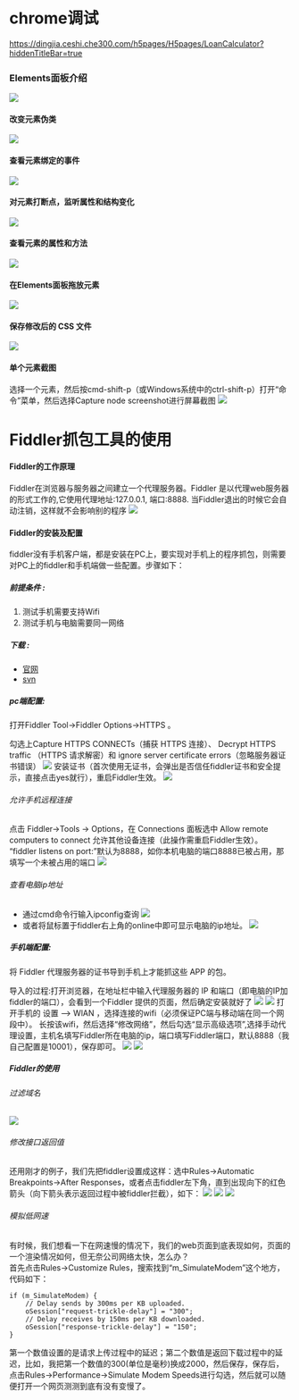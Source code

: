 # chrome调试
<https://dingjia.ceshi.che300.com/h5pages/H5pages/LoanCalculator?hiddenTitleBar=true>
### Elements面板介绍
![](https://assets.che300.com/feimg/easymock/2020-12-08/45e9446df34f440c753825a24b758d9b.png)
#### 改变元素伪类
![](https://assets.che300.com/feimg/easymock/2020-12-08/42f3fde93d42fd8c80f709e3175ee6f7.gif)
#### 查看元素绑定的事件
![](https://assets.che300.com/feimg/easymock/2020-12-08/858393434a9bc45d0d8693124f88268b.gif)
#### 对元素打断点，监听属性和结构变化
![](https://assets.che300.com/feimg/easymock/2020-12-08/fe32a9f960d22c55a089dced9e4311dd.gif)
#### 查看元素的属性和方法
![](https://assets.che300.com/feimg/easymock/2020-12-08/193c9c51c91cdba9fa4cff44d0318b52.gif)
#### 在Elements面板拖放元素
![](https://assets.che300.com/feimg/easymock/2020-12-09/73b2f1dac1643bcdafa3351065c2f6e7.gif)
#### 保存修改后的 CSS 文件
![](https://assets.che300.com/feimg/easymock/2020-12-09/6c4286cd6765e2106560e69e00042dde.gif)
#### 单个元素截图  
选择一个元素，然后按cmd-shift-p（或Windows系统中的ctrl-shift-p）打开“命令”菜单，然后选择Capture node screenshot进行屏幕截图
![](https://assets.che300.com/feimg/easymock/2020-12-09/aed211b9f32917046f5e5aaf00cf72b7.gif)
# Fiddler抓包工具的使用
#### Fiddler的工作原理
Fiddler在浏览器与服务器之间建立一个代理服务器。Fiddler 是以代理web服务器的形式工作的,它使用代理地址:127.0.0.1, 端口:8888. 当Fiddler退出的时候它会自动注销，这样就不会影响别的程序
![](https://assets.che300.com/feimg/easymock/2020-12-09/2f4d46e629735119619ef4952f59e461.png)
#### Fiddler的安装及配置
fiddler没有手机客户端，都是安装在PC上，要实现对手机上的程序抓包，则需要对PC上的fiddler和手机端做一些配置。步骤如下：

##### 前提条件 :
1. 测试手机需要支持Wifi
2. 测试手机与电脑需要同一网络
##### 下载 :
* [官网](https://www.telerik.com/fiddler)
* [svn](http://svn.guchele.cn/!/#sherry/view/head/trunk/app/test/测试工具/入职安装大礼包)
##### pc端配置:
打开Fiddler  Tool->Fiddler Options->HTTPS 。  

勾选上Capture HTTPS CONNECTs（捕获 HTTPS 连接）、 Decrypt HTTPS traffic （HTTPS 请求解密）和 ignore server certificate errors（忽略服务器证书错误）
![](https://assets.che300.com/feimg/easymock/2020-12-09/17f94f0442f004f4ffb97f61b4d7ddc5.png)
安装证书（首次使用无证书，会弹出是否信任fiddler证书和安全提示，直接点击yes就行），重启Fiddler生效。
![](https://assets.che300.com/feimg/easymock/2020-12-09/85d69e8e0c73b076205b168513a18fae.png)
###### 允许手机远程连接
点击 Fiddler->Tools -> Options，在 Connections 面板选中 Allow remote computers to connect 允许其他设备连接（此操作需重启Fiddler生效）。
“fiddler listens on port:”默认为8888，如你本机电脑的端口8888已被占用，那填写一个未被占用的端口
![](https://assets.che300.com/feimg/easymock/2020-12-09/09228907c0397c745ac8ef41435315fe.png)
###### 查看电脑ip地址
* 通过cmd命令行输入ipconfig查询
![](https://assets.che300.com/feimg/easymock/2020-12-09/6bd96959377f31b1b4105308f5ea2744.png)
* 或者将鼠标置于fiddler右上角的online中即可显示电脑的ip地址。
![](https://assets.che300.com/feimg/easymock/2020-12-09/9d33b9c7923ae8d7eec041d340608773.png)
##### 手机端配置:
将 Fiddler 代理服务器的证书导到手机上才能抓这些 APP 的包。

导入的过程:打开浏览器，在地址栏中输入代理服务器的 IP 和端口（即电脑的IP加fiddler的端口），会看到一个Fiddler 提供的页面，然后确定安装就好了
![](https://assets.che300.com/feimg/easymock/2020-12-09/4866c177c31d631f7ef204b0619d0cbf.png)
![](https://assets.che300.com/feimg/easymock/2020-12-09/ed79b46b4bb5fcbcfd00202575a355d6.png)
打开手机的  设置    —>   WlAN ，选择连接的wifi（必须保证PC端与移动端在同一个网段中）。
长按该wifi，然后选择“修改网络”，然后勾选“显示高级选项”,选择手动代理设置，主机名填写Fiddler所在电脑的ip，端口填写Fiddler端口，默认8888（我自己配置是10001），保存即可。
![](https://assets.che300.com/feimg/easymock/2020-12-09/9d78e24997f25471dc518c1872979ec4.png)
![](https://assets.che300.com/feimg/easymock/2020-12-09/48c48f3d71315d5e7fdb99c905ed06f0.png)
##### Fiddler的使用
###### 过滤域名
![](https://assets.che300.com/feimg/easymock/2020-12-09/b82e10ecad7b57e59e25a560edfd65e4.png)
###### 修改接口返回值
还用刚才的例子，我们先把fiddler设置成这样：选中Rules->Automatic Breakpoints->After Responses，或者点击fiddler左下角，直到出现向下的红色箭头（向下箭头表示返回过程中被fiddler拦截），如下：
![](https://assets.che300.com/feimg/easymock/2020-12-09/f75d4783182b6267da87309e66b93f6e.png)
![](https://assets.che300.com/feimg/easymock/2020-12-09/62c4c4a0bbc0165cde738cce955c1929.png)
![](https://assets.che300.com/feimg/easymock/2020-12-09/d810f54018d77f7ba2fe7ca5a92da2cf.png)
###### 模拟低网速
有时候，我们想看一下在网速慢的情况下，我们的web页面到底表现如何，页面的一个渲染情况如何，但无奈公司网络太快，怎么办？  
首先点击Rules->Customize Rules，搜索找到“m_SimulateModem”这个地方，代码如下：
```
if (m_SimulateModem) {
    // Delay sends by 300ms per KB uploaded.
    oSession["request-trickle-delay"] = "300"; 
    // Delay receives by 150ms per KB downloaded.
    oSession["response-trickle-delay"] = "150"; 
}
```
第一个数值设置的是请求上传过程中的延迟；第二个数值是返回下载过程中的延迟，比如，我把第一个数值的300(单位是毫秒)换成2000，然后保存，保存后，点击Rules->Performance->Simulate Modem Speeds进行勾选，然后就可以随便打开一个网页测测到底有没有变慢了。
